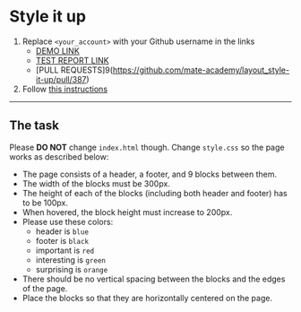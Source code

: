 # Style it up
1. Replace `<your_account>` with your Github username in the links
    - [DEMO LINK](https://oivannikov.github.io/layout_style-it-up/) <br>
    - [TEST REPORT LINK](https://oivannikov.github.io/layout_style-it-up/report/html_report/)
    - [PULL REQUESTS]9(https://github.com/mate-academy/layout_style-it-up/pull/387)
2. Follow [this instructions](https://mate-academy.github.io/layout_task-guideline/)
___

## The task
Please **DO NOT** change `index.html` though. Change `style.css` so the page works as described below:

- The page consists of a header, a footer, and 9 blocks between them.
- The width of the blocks must be 300px.
- The height of each of the blocks (including both header and footer) has to be 100px.
- When hovered, the block height must increase to 200px.
- Please use these colors:
  - header is `blue`
  - footer is `black`
  - important is `red`
  - interesting is `green`
  - surprising is `orange`
- There should be no vertical spacing between the blocks and the edges of the page.
- Place the blocks so that they are horizontally centered on the page.
